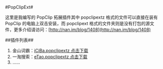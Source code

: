 #PopClipExt#

这里是我编写的 PopClip 拓展插件其中 popclipextz 格式的文件可以直接在装有 PopClip 的电脑上双击安装，而 popclipext 格式的文件夹则是没有打包的源文件，更多介绍请访问：[http://nan.im/blog/1408](http://nan.im/blog/1408)

##插件列表##

1. 金山词霸：[iCiBa.popclipextz 点击下载](iCiBa.popclipextz?raw=true)
2. 一淘搜索：[eTao.popclipextz 点击下载](eTao.popclipextz?raw=true)
3. ……
